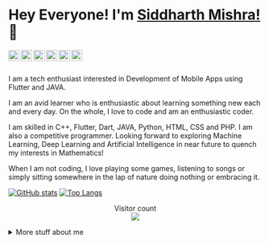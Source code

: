 # Hey Everyone! I'm [Siddharth Mishra!](https://hard-coder05.github.io/) 👋
<a href="https://twitter.com/im_siddhart">
  <img align="left" alt="Pawan's Twitter" width="22px" src="https://cdn.jsdelivr.net/npm/simple-icons@v3/icons/twitter.svg" />
</a>
<a href="https://linkedin.com/in/smishra1605">
  <img align="left" alt="Pawan's Linkdein" width="22px" src="https://cdn.jsdelivr.net/npm/simple-icons@v3/icons/linkedin.svg" />
</a>
<a href="https://github.com/Hard-Coder05">
  <img align="left" alt="Pawan's Github" width="22px" src="https://cdn.jsdelivr.net/npm/simple-icons@v3/icons/github.svg" />
</a>
<a href="https://instagram.com/_im_siddharth/">
  <img align="left" alt="Pawan's Instagram" width="22px" src="https://cdn.jsdelivr.net/npm/simple-icons@v3/icons/instagram.svg" />
</a>
<a href="https://www.facebook.com/profile.php?id=100035680522536">
  <img align="left" alt="Pawan's Facebook" width="22px" src="https://cdn.jsdelivr.net/npm/simple-icons@v3/icons/facebook.svg" />
</a>
<a href="https://www.youtube.com/channel/UCA5u7UsgPS-aJqOjQoQPjPQ">
  <img align="left" alt="Pawan's Youtube" width="22px" src="https://cdn.jsdelivr.net/npm/simple-icons@v3/icons/youtube.svg" />
</a>
<br/>
<br/>

I am a tech enthusiast interested in Development of Mobile Apps using Flutter and JAVA.

I am an avid learner who is enthusiastic about learning something new each and every day. On the whole, I love to code and am an enthusiastic coder.

I am skilled in C++, Flutter, Dart, JAVA, Python, HTML, CSS and PHP. I am also a competitive programmer. Looking forward to exploring Machine Learning, Deep Learning and Artificial Intelligence in near future to quench my interests in Mathematics!

When I am not coding, I love playing some games, listening to songs or simply sitting somewhere in the lap of nature doing nothing or embracing it.

[![GitHub stats](https://github-readme-stats.vercel.app/api?username=Hard-Coder05&count_private=true&show_icons=true&hide=stars&theme=radical&&include_all_commits=true)](https://github.com/Hard-Coder05/github-readme-stats-1)    [![Top Langs](https://github-readme-stats.vercel.app/api/top-langs/?username=Hard-Coder05&hide=html,css)](https://github.com/Hard-Coder05/github-readme-stats-1)

<p align="center"> 
  Visitor count<br>
  <img src="https://profile-counter.glitch.me/Hard-Coder05/count.svg" />
</p>

<details>
<summary>
  More stuff about me
</summary>
  
  ## My skills 📜
- Flutter
- Dart
- JAVA
- Android Mobile Application Development

</details>  
<!--
**Hard-Coder05/Hard-Coder05** is a ✨ _special_ ✨ repository because its `README.md` (this file) appears on your GitHub profile.

Here are some ideas to get you started:

- 🔭 I’m currently working on ...
- 🌱 I’m currently learning ...
- 👯 I’m looking to collaborate on ...
- 🤔 I’m looking for help with ...
- 💬 Ask me about ...
- 📫 How to reach me: ...
- 😄 Pronouns: ...
- ⚡ Fun fact: ...
-->
